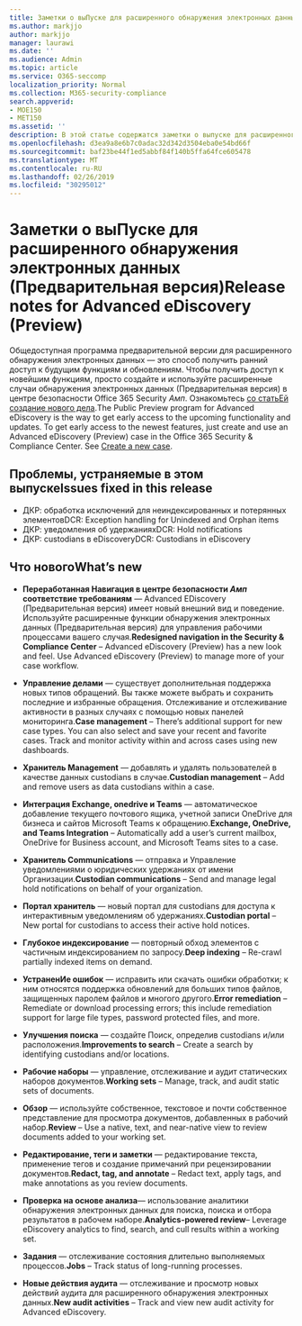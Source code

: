 ```yaml
---
title: Заметки о выПуске для расширенного обнаружения электронных данных (Предварительная версия)
ms.author: markjjo
author: markjjo
manager: laurawi
ms.date: ''
ms.audience: Admin
ms.topic: article
ms.service: O365-seccomp
localization_priority: Normal
ms.collection: M365-security-compliance
search.appverid:
- MOE150
- MET150
ms.assetid: ''
description: В этой статье содержатся заметки о выпуске для расширенного обнаружения электронных данных (Предварительная версия).
ms.openlocfilehash: d3ea9a8e6b7c0adac32d342d3504eba0e54bd66f
ms.sourcegitcommit: baf23be44f1ed5abbf84f140b5ffa64fce605478
ms.translationtype: MT
ms.contentlocale: ru-RU
ms.lasthandoff: 02/26/2019
ms.locfileid: "30295012"
---
```

# <a name="release-notes-for-advanced-ediscovery-preview"></a><span data-ttu-id="8231c-103">Заметки о выПуске для расширенного обнаружения электронных данных (Предварительная версия)</span><span class="sxs-lookup"><span data-stu-id="8231c-103">Release notes for Advanced eDiscovery (Preview)</span></span>

<span data-ttu-id="8231c-p101">Общедоступная программа предварительной версии для расширенного обнаружения электронных данных — это способ получить ранний доступ к будущим функциям и обновлениям. Чтобы получить доступ к новейшим функциям, просто создайте и используйте расширенные случаи обнаружения электронных данных (Предварительная версия) в центре безопасности Office 365 Security _Амп_. Ознакомьтесь [со статьЕй создание нового дела](create-new-ediscovery-case.md).</span><span class="sxs-lookup"><span data-stu-id="8231c-p101">The Public Preview program for Advanced eDiscovery is the way to get early access to the upcoming functionality and updates. To get early access to the newest features, just create and use an Advanced eDiscovery (Preview) case in the Office 365 Security & Compliance Center. See [Create a new case](create-new-ediscovery-case.md).</span></span>

## <a name="issues-fixed-in-this-release"></a><span data-ttu-id="8231c-107">Проблемы, устраняемые в этом выпуске</span><span class="sxs-lookup"><span data-stu-id="8231c-107">Issues fixed in this release</span></span>

- <span data-ttu-id="8231c-108">ДКР: обработка исключений для неиндексированных и потерянных элементов</span><span class="sxs-lookup"><span data-stu-id="8231c-108">DCR: Exception handling for Unindexed and Orphan items</span></span>
- <span data-ttu-id="8231c-109">ДКР: уведомления об удержаниях</span><span class="sxs-lookup"><span data-stu-id="8231c-109">DCR: Hold notifications</span></span>
- <span data-ttu-id="8231c-110">ДКР: custodians в eDiscovery</span><span class="sxs-lookup"><span data-stu-id="8231c-110">DCR: Custodians in eDiscovery</span></span>

## <a name="whats-new"></a><span data-ttu-id="8231c-111">Что нового</span><span class="sxs-lookup"><span data-stu-id="8231c-111">What’s new</span></span>

- <span data-ttu-id="8231c-p102">**Переработанная Навигация в центре безопасности _Амп_ соответствие требованиям** — Advanced EDiscovery (Предварительная версия) имеет новый внешний вид и поведение. Используйте расширенные функции обнаружения электронных данных (Предварительная версия) для управления рабочими процессами вашего случая.</span><span class="sxs-lookup"><span data-stu-id="8231c-p102">**Redesigned navigation in the Security & Compliance Center** – Advanced eDiscovery (Preview) has a new look and feel. Use Advanced eDiscovery (Preview) to manage more of your case workflow.</span></span>

- <span data-ttu-id="8231c-p103">**Управление делами** — существует дополнительная поддержка новых типов обращений. Вы также можете выбрать и сохранить последние и избранные обращения. Отслеживание и отслеживание активности в разных случаях с помощью новых панелей мониторинга.</span><span class="sxs-lookup"><span data-stu-id="8231c-p103">**Case management** – There’s additional support for new case types. You can also select and save your recent and favorite cases. Track and monitor activity within and across cases using new dashboards.</span></span>

- <span data-ttu-id="8231c-117">**Хранитель Management** — добавлять и удалять пользователей в качестве данных custodians в случае.</span><span class="sxs-lookup"><span data-stu-id="8231c-117">**Custodian management** – Add and remove users as data custodians within a case.</span></span>

- <span data-ttu-id="8231c-118">**Интеграция Exchange, onedrive и Teams** — автоматическое добавление текущего почтового ящика, учетной записи OneDrive для бизнеса и сайтов Microsoft Teams к обращению.</span><span class="sxs-lookup"><span data-stu-id="8231c-118">**Exchange, OneDrive, and Teams Integration** – Automatically add a user’s current mailbox, OneDrive for Business account, and Microsoft Teams sites to a case.</span></span> 

- <span data-ttu-id="8231c-119">**Хранитель Communications** — отправка и Управление уведомлениями о юридических удержаниях от имени Организации.</span><span class="sxs-lookup"><span data-stu-id="8231c-119">**Custodian communications** – Send and manage legal hold notifications on behalf of your organization.</span></span>

- <span data-ttu-id="8231c-120">**Портал хранитель** — новый портал для custodians для доступа к интерактивным уведомлениям об удержаниях.</span><span class="sxs-lookup"><span data-stu-id="8231c-120">**Custodian portal** – New portal for custodians to access their active hold notices.</span></span>

- <span data-ttu-id="8231c-121">**Глубокое индексирование** — повторный обход элементов с частичным индексированием по запросу.</span><span class="sxs-lookup"><span data-stu-id="8231c-121">**Deep indexing** – Re-crawl partially indexed items on demand.</span></span>

- <span data-ttu-id="8231c-122">**УстраненИе ошибок** — исправить или скачать ошибки обработки; к ним относятся поддержка обновлений для больших типов файлов, защищенных паролем файлов и многого другого.</span><span class="sxs-lookup"><span data-stu-id="8231c-122">**Error remediation** – Remediate or download processing errors; this include remediation support for large file types, password protected files, and more.</span></span> 

- <span data-ttu-id="8231c-123">**Улучшения поиска** — создайте Поиск, определив custodians и/или расположения.</span><span class="sxs-lookup"><span data-stu-id="8231c-123">**Improvements to search** – Create a search by identifying custodians and/or locations.</span></span>

- <span data-ttu-id="8231c-124">**Рабочие наборы** — управление, отслеживание и аудит статических наборов документов.</span><span class="sxs-lookup"><span data-stu-id="8231c-124">**Working sets** – Manage, track, and audit static sets of documents.</span></span>

- <span data-ttu-id="8231c-125">**Обзор** — используйте собственное, текстовое и почти собственное представление для просмотра документов, добавленных в рабочий набор.</span><span class="sxs-lookup"><span data-stu-id="8231c-125">**Review** – Use a native, text, and near-native view to review documents added to your working set.</span></span>

- <span data-ttu-id="8231c-126">**Редактирование, теги и заметки** — редактирование текста, применение тегов и создание примечаний при рецензировании документов.</span><span class="sxs-lookup"><span data-stu-id="8231c-126">**Redact, tag, and annotate** – Redact text, apply tags, and make annotations as you review documents.</span></span>
  
- <span data-ttu-id="8231c-127">**Проверка на основе анализа**— использование аналитики обнаружения электронных данных для поиска, поиска и отбора результатов в рабочем наборе.</span><span class="sxs-lookup"><span data-stu-id="8231c-127">**Analytics-powered review**– Leverage eDiscovery analytics to find, search, and cull results within a working set.</span></span>

- <span data-ttu-id="8231c-128">**Задания** — отслеживание состояния длительно выполняемых процессов.</span><span class="sxs-lookup"><span data-stu-id="8231c-128">**Jobs** – Track status of long-running processes.</span></span>

- <span data-ttu-id="8231c-129">**Новые действия аудита** — отслеживание и просмотр новых действий аудита для расширенного обнаружения электронных данных.</span><span class="sxs-lookup"><span data-stu-id="8231c-129">**New audit activities** – Track and view new audit activity for Advanced eDiscovery.</span></span>
